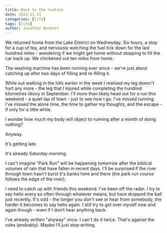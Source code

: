 ```yaml
---
title: Back to the routine
date: 2023-11-11
categories: [life]
tags: [life]
author: Jonathan Beckett
---
```


We returned home from the Lake District on Wednesday. Six hours, a stop for a cup of tea, and nervously watching the fuel tick down for the last hundred miles - wondering if we might get home without stopping to fill the car back up. We chickened out ten miles from home.

The washing machine has been running ever since - we're just about catching up after two days of filling and re-filling it.

While out walking in the hills earlier in the week I realised my leg doesn't hurt any more - the leg that I injured while completing the hundred kilometres idiocy in September. I'll more than likely head out for a run this weekend - a quiet lap of town - just to see how I go. I've missed running. I've missed the alone time, the time to gather my thoughts, and the escape - if only for a little while.

I wonder how much my body will object to running after a month of doing nothing?

Anyway.

It's getting late.

It's already Saturday morning.

I can't imagine "Park Run" will be happening tomorrow after the biblical volumes of rain that have fallen in recent days. I'll be surprised if the river through town hasn't burst it's banks here and there (the park run course follows the edge of the river).

I need to catch up with friends this weekend. I've been off the radar. I try to say hello every so often through whatever means, but have dropped the ball just recently. It's odd - the longer you don't see or hear from somebody, the harder it becomes to say hello again. I still try to get over myself now and again though - even if I don't hear anything back.

I've already written "anyway" once. I can't do it twice. That's against the rules (probably). Maybe I'll just stop writing.